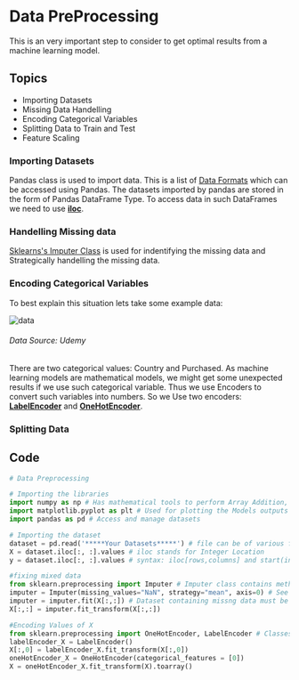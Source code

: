 # Data PreProcessing

This is an very important step to consider to get optimal results from a machine learning model.

## Topics
- Importing Datasets
- Missing Data Handelling
- Encoding Categorical Variables
- Splitting Data to Train and Test
- Feature Scaling

### Importing Datasets
Pandas class is used to import data. This is a list of [Data Formats](https://pandas.pydata.org/pandas-docs/stable/io.html) which can be accessed using Pandas. The datasets imported by pandas are stored in the form of Pandas DataFrame Type. To access data in such DataFrames we need to use [**iloc**](http://pandas.pydata.org/pandas-docs/version/0.17.0/generated/pandas.DataFrame.iloc.html).

### Handelling Missing data
[Sklearns's Imputer Class](http://scikit-learn.org/stable/modules/generated/sklearn.preprocessing.Imputer.html) is used for indentifying the missing data and Strategically handelling the missing data.

### Encoding Categorical Variables
To best explain this situation lets take some example data:

![data](https://user-images.githubusercontent.com/24390015/34645858-91c8a616-f3ac-11e7-9aa9-60235a5f6ad1.JPG)
###### Data Source: Udemy
There are two categorical values: Country and Purchased. As machine learning models are mathematical models, we might get some unexpected results if we use such categorical variable. Thus we use Encoders to convert such variables into numbers. So we Use two encoders: [**LabelEncoder**](http://scikit-learn.org/stable/modules/generated/sklearn.preprocessing.LabelEncoder.html) and [**OneHotEncoder**](http://scikit-learn.org/stable/modules/generated/sklearn.preprocessing.OneHotEncoder.html).

### Splitting Data


## Code
```py
# Data Preprocessing

# Importing the libraries
import numpy as np # Has mathematical tools to perform Array Addition, Multiplication etc.
import matplotlib.pyplot as plt # Used for plotting the Models outputs as Graphs
import pandas as pd # Access and manage datasets

# Importing the dataset
dataset = pd.read('*****Your Datasets*****') # file can be of various formats
X = dataset.iloc[:, :].values # iloc stands for Integer Location
y = dataset.iloc[:, :].values # syntax: iloc[rows,columns] and start(inclusive):End(Exclusive)

#fixing mixed data
from sklearn.preprocessing import Imputer # Imputer class contains methods to handle 
imputer = Imputer(missing_values="NaN", strategy="mean", axis=0) # See documentation for Attributes
imputer = imputer.fit(X[:,:]) # Dataset containing missng data must be given
X[:,:] = imputer.fit_transform(X[:,:])

#Encoding Values of X
from sklearn.preprocessing import OneHotEncoder, LabelEncoder # Classes for Encoding data
labelEncoder_X = LabelEncoder()
X[:,0] = labelEncoder_X.fit_transform(X[:,0])
oneHotEncoder_X = OneHotEncoder(categorical_features = [0])
X = oneHotEncoder_X.fit_transform(X).toarray()
```

